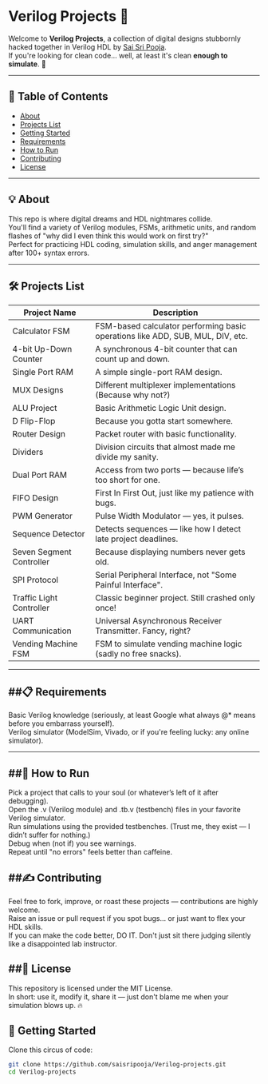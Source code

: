 # Verilog Projects 🚀

Welcome to **Verilog Projects**, a collection of digital designs stubbornly hacked together in Verilog HDL by [Sai Sri Pooja](https://github.com/saisripooja).  
If you're looking for clean code... well, at least it's clean **enough to simulate**. 🫡

---

## 📜 Table of Contents
- [About](#about)
- [Projects List](#projects-list)
- [Getting Started](#getting-started)
- [Requirements](#requirements)
- [How to Run](#how-to-run)
- [Contributing](#contributing)
- [License](#license)

---

## 💡 About

This repo is where digital dreams and HDL nightmares collide.  
You'll find a variety of Verilog modules, FSMs, arithmetic units, and random flashes of "why did I even think this would work on first try?"  
Perfect for practicing HDL coding, simulation skills, and anger management after 100+ syntax errors.

---

## 🛠️ Projects List

| Project Name            | Description                                                   |
|--------------------------|---------------------------------------------------------------|
| Calculator FSM           | FSM-based calculator performing basic operations like ADD, SUB, MUL, DIV, etc. |
| 4-bit Up-Down Counter    | A synchronous 4-bit counter that can count up and down.        |
| Single Port RAM          | A simple single-port RAM design.                              |
| MUX Designs              | Different multiplexer implementations (Because why not?)      |
| ALU Project              | Basic Arithmetic Logic Unit design.                           |
| D Flip-Flop              | Because you gotta start somewhere.                            |
| Router Design            | Packet router with basic functionality.                       |
| Dividers                 | Division circuits that almost made me divide my sanity.        |
| Dual Port RAM            | Access from two ports — because life’s too short for one.      |
| FIFO Design              | First In First Out, just like my patience with bugs.           |
| PWM Generator            | Pulse Width Modulator — yes, it pulses.                       |
| Sequence Detector        | Detects sequences — like how I detect late project deadlines. |
| Seven Segment Controller | Because displaying numbers never gets old.                    |
| SPI Protocol             | Serial Peripheral Interface, not "Some Painful Interface".    |
| Traffic Light Controller | Classic beginner project. Still crashed only once!             |
| UART Communication       | Universal Asynchronous Receiver Transmitter. Fancy, right?     |
| Vending Machine FSM      | FSM to simulate vending machine logic (sadly no free snacks).  |

---
##📋 Requirements  
---
Basic Verilog knowledge (seriously, at least Google what always @* means before you embarrass yourself).  
Verilog simulator (ModelSim, Vivado, or if you're feeling lucky: any online simulator).  

---

##🏃 How to Run  
---

Pick a project that calls to your soul (or whatever’s left of it after debugging).  
Open the .v (Verilog module) and .tb.v (testbench) files in your favorite Verilog simulator.  
Run simulations using the provided testbenches. (Trust me, they exist — I didn’t suffer for nothing.)  
Debug when (not if) you see warnings.  
Repeat until "no errors" feels better than caffeine.  

##✍️ Contributing  
---

Feel free to fork, improve, or roast these projects — contributions are highly welcome.  
Raise an issue or pull request if you spot bugs... or just want to flex your HDL skills.  
If you can make the code better, DO IT. Don't just sit there judging silently like a disappointed lab instructor.  

##📝 License  
---
This repository is licensed under the MIT License.  
In short: use it, modify it, share it — just don't blame me when your simulation blows up. 🔥



## 🧹 Getting Started

Clone this circus of code:

```bash
git clone https://github.com/saisripooja/Verilog-projects.git
cd Verilog-projects


